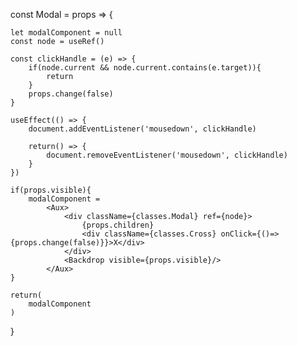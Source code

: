 const Modal = props => {
   
    let modalComponent = null 
    const node = useRef()

    const clickHandle = (e) => {
        if(node.current && node.current.contains(e.target)){
            return
        }
        props.change(false)
    }   

    useEffect(() => {
        document.addEventListener('mousedown', clickHandle)

        return() => {
            document.removeEventListener('mousedown', clickHandle)
        }
    })

    if(props.visible){
        modalComponent = 
            <Aux>
                <div className={classes.Modal} ref={node}>
                    {props.children}
                    <div className={classes.Cross} onClick={()=>{props.change(false)}}>X</div>
                </div>
                <Backdrop visible={props.visible}/>
            </Aux>
    }
    
    return(
        modalComponent
    )
}


